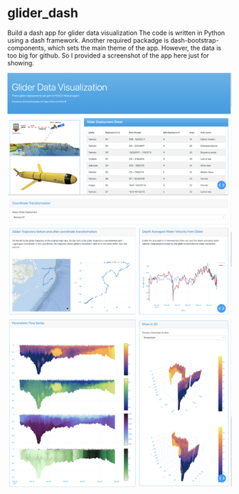 # glider_dash
Build a dash app for glider data visualization
The code is written in Python using a dash framework. Another required packadge is dash-bootstrap-components, which sets the main theme of the app.
However, the data is too big for github. So I provided a screenshot of the app here just for showing. 

![alt text](https://github.com/luhan93/glider_dash/blob/master/screenshots/Screen%20Shot%202021-05-16%20at%206.28.22%20PM.png?raw=true)
![alt text](https://github.com/luhan93/glider_dash/blob/master/screenshots/Screen%20Shot%202021-05-16%20at%206.28.44%20PM.png?raw=true)
![alt text](https://github.com/luhan93/glider_dash/blob/master/screenshots/Screen%20Shot%202021-05-16%20at%206.29.41%20PM.png?raw=true)
